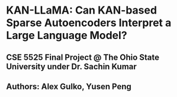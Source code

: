 # KAN-LLaMA: Can KAN-based Sparse Autoencoders Interpret a Large Language Model?

## CSE 5525 Final Project @ The Ohio State University under Dr. Sachin Kumar

## Authors: Alex Gulko, Yusen Peng
